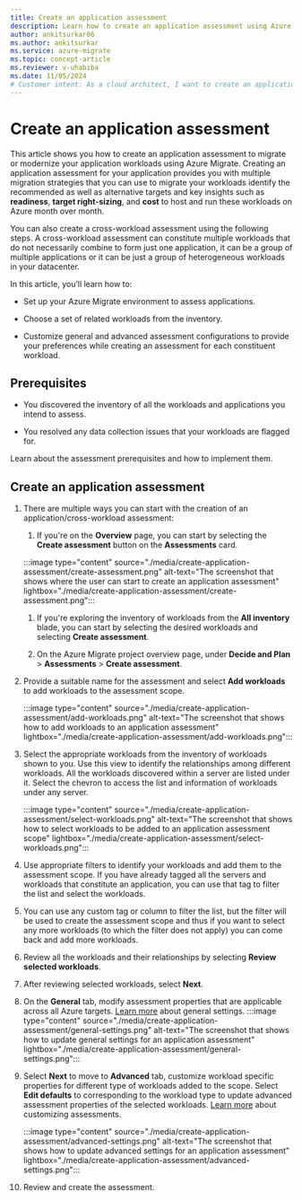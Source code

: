 ```yaml
---
title: Create an application assessment
description: Learn how to create an application assessment using Azure Migrate.
author: ankitsurkar06
ms.author: ankitsurkar
ms.service: azure-migrate
ms.topic: concept-article
ms.reviewer: v-uhabiba
ms.date: 11/05/2024
# Customer intent: As a cloud architect, I want to create an application assessment using Azure Migrate, so that I can evaluate migration strategies, identify optimal targets, and understand the cost and readiness of my application workloads for the cloud transition.
---
```


# Create an application assessment

This article shows you how to create an application assessment to migrate or modernize your application workloads using Azure Migrate. Creating an application assessment for your application provides you with multiple migration strategies that you can use to migrate your workloads identify the recommended as well as alternative targets and key insights such as **readiness**, **target right-sizing**, and **cost** to host and run these workloads on Azure month over month.  

You can also create a cross-workload assessment using the following steps. A cross-workload assessment can constitute multiple workloads that do not necessarily combine to form just one application, it can be a group of multiple applications or it can be just a group of heterogeneous workloads in your datacenter.  

In this article, you’ll learn how to:  

- Set up your Azure Migrate environment to assess applications.

- Choose a set of related workloads from the inventory.  

- Customize general and advanced assessment configurations to provide your preferences while creating an assessment for each constituent workload.  

## Prerequisites 

- You discovered the inventory of all the workloads and applications you intend to assess. 

- You resolved any data collection issues that your workloads are flagged for. 

Learn about the assessment prerequisites and how to implement them.

## Create an application assessment 

1. There are multiple ways you can start with the creation of an application/cross-workload assessment: 
    1. If you're on the **Overview** page, you can start by selecting the **Create assessment** button on the **Assessments** card.

    :::image type="content" source="./media/create-application-assessment/create-assessment.png" alt-text="The screenshot that shows where the user can start to create an application assessment" lightbox="./media/create-application-assessment/create-assessment.png":::
    
    1. If you're exploring the inventory of workloads from the **All inventory** blade, you can start by selecting the desired workloads and selecting **Create assessment**.

    1.	On the Azure Migrate project overview page, under **Decide and Plan** > **Assessments** > **Create assessment**.

2. Provide a suitable name for the assessment and select **Add workloads** to add workloads to the assessment scope.

    :::image type="content" source="./media/create-application-assessment/add-workloads.png" alt-text="The screenshot that shows how to add workloads to an application assessment" lightbox="./media/create-application-assessment/add-workloads.png":::

3. Select the appropriate workloads from the inventory of workloads shown to you. Use this view to identify the relationships among different workloads. All the workloads discovered within a server are listed under it. Select the chevron to access the list and information of workloads under any server. 

    :::image type="content" source="./media/create-application-assessment/select-workloads.png" alt-text="The screenshot that shows how to select workloads to be added to an application assessment scope" lightbox="./media/create-application-assessment/select-workloads.png":::

4. Use appropriate filters to identify your workloads and add them to the assessment scope. If you have already tagged all the servers and workloads that constitute an application, you can use that tag to filter the list and select the workloads.

5. You can use any custom tag or column to filter the list, but the filter will be used to create the assessment scope and thus if you want to select any more workloads (to which the filter does not apply) you can come back and add more workloads. 

6. Review all the workloads and their relationships by selecting **Review selected workloads**.

7. After reviewing selected workloads, select **Next**.

8. On the **General** tab, modify assessment properties that are applicable across all Azure targets. [Learn more](assessment-properties.md) about general settings.
    :::image type="content" source="./media/create-application-assessment/general-settings.png" alt-text="The screenshot that shows how to update general settings for an application assessment" lightbox="./media/create-application-assessment/general-settings.png":::
9. Select **Next** to move to **Advanced** tab, customize workload specific properties for different type of workloads added to the scope. Select **Edit defaults** to corresponding to the workload type to update advanced assessment properties of the selected workloads. [Learn more](assessment-properties.md) about customizing assessments.

    :::image type="content" source="./media/create-application-assessment/advanced-settings.png" alt-text="The screenshot that shows how to update advanced settings for an application assessment" lightbox="./media/create-application-assessment/advanced-settings.png":::
10.	Review and create the assessment.
